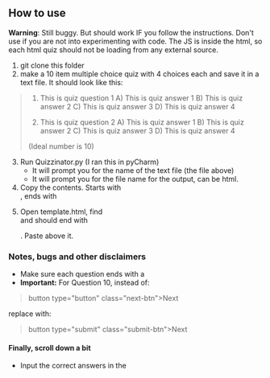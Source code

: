 ## How to use

**Warning**: Still buggy. But should work IF you follow the instructions. Don't use if you are not into experimenting with code. The JS is inside the html, so each html quiz should not be loading from any external source.

1. git clone this folder
2. make a 10 item multiple choice quiz with 4 choices each and save it in a text file.
    It should look like this:
>   1. This is quiz question 1
>   A) This is quiz answer 1
>   B) This is quiz answer 2
>   C) This is quiz answer 3
>   D) This is quiz answer 4
>
>   2. This is quiz question 2
>   A) This is quiz answer 1
>   B) This is quiz answer 2
>   C) This is quiz answer 3
>   D) This is quiz answer 4
>
>   (Ideal number is 10)
3. Run Quizzinator.py (I ran this in pyCharm)
    - It will prompt you for the name of the text file (the file above)
    - It will prompt you for the file name for the output, can be html.
4. Copy the contents. Starts with <form>, ends with </form>
5. Open template.html, find <form> and should end with </form>. Paste above it.

### Notes, bugs and other disclaimers

- Make sure each question ends with a </div>
- **Important:** For Question 10, instead of:
> button type="button" class="next-btn">Next</button>

replace with:

> button type="submit" class="submit-btn">Next</button>

#### Finally, scroll down a bit

- Input the correct answers in the <script section>
- Replace the <head> and <title> fields.

SAVE!

